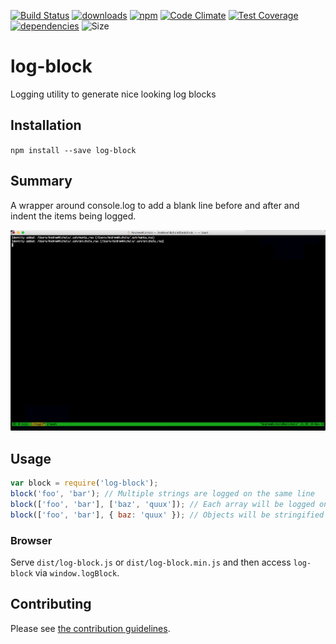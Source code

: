 [![Build Status](https://travis-ci.org/tandrewnichols/log-block.png)](https://travis-ci.org/tandrewnichols/log-block) [![downloads](http://img.shields.io/npm/dm/log-block.svg)](https://npmjs.org/package/log-block) [![npm](http://img.shields.io/npm/v/log-block.svg)](https://npmjs.org/package/log-block) [![Code Climate](https://codeclimate.com/github/tandrewnichols/log-block/badges/gpa.svg)](https://codeclimate.com/github/tandrewnichols/log-block) [![Test Coverage](https://codeclimate.com/github/tandrewnichols/log-block/badges/coverage.svg)](https://codeclimate.com/github/tandrewnichols/log-block) [![dependencies](https://david-dm.org/tandrewnichols/log-block.png)](https://david-dm.org/tandrewnichols/log-block) ![Size](https://img.shields.io/badge/size-368b-brightgreen.svg)

# log-block

Logging utility to generate nice looking log blocks

## Installation

`npm install --save log-block`

## Summary

A wrapper around console.log to add a blank line before and after and indent the items being logged.

![Demo](demo.gif)

## Usage

```js
var block = require('log-block');
block('foo', 'bar'); // Multiple strings are logged on the same line
block(['foo', 'bar'], ['baz', 'quux']); // Each array will be logged on it's own line
block(['foo', 'bar'], { baz: 'quux' }); // Objects will be stringified
```

### Browser

Serve `dist/log-block.js` or `dist/log-block.min.js` and then access `log-block` via `window.logBlock`.

## Contributing

Please see [the contribution guidelines](contributing.md).
